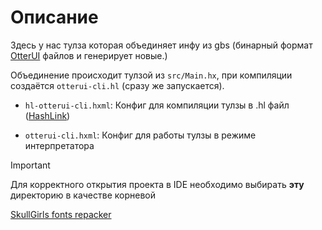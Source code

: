 # Описание

Здесь у нас тулза которая объединяет инфу из gbs (бинарный формат [OtterUI](https://github.com/ppiecuch/OtterUI/tree/master/Distributions) файлов и генерирует новые.)

Объединение происходит тулзой из `src/Main.hx`, при компиляции создаётся `otterui-cli.hl` (сразу же запускается).

- `hl-otterui-cli.hxml`: Конфиг для компиляции тулзы в .hl файл ([HashLink](https://hashlink.haxe.org/#download))

- `otterui-cli.hxml`: Конфиг для работы тулзы в режиме интерпретатора

> [!IMPORTANT]
> Для корректного открытия проекта в IDE необходимо выбирать __эту__ директорию в качестве корневой

[SkullGirls fonts repacker](https://github.com/Devyatyi9/TFH-translation-project/releases/tag/SG-1.0)
